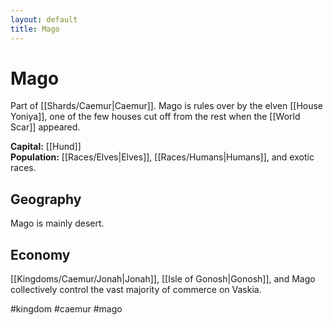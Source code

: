 ```yaml
---
layout: default
title: Mago
---
```


# Mago

Part of [[Shards/Caemur|Caemur]]. Mago is rules over by the elven [[House Yoniya]], one of the few houses cut off from the rest when the [[World Scar]] appeared.

**Capital:** [[Hund]]<br>
**Population:** [[Races/Elves|Elves]], [[Races/Humans|Humans]], and exotic races.

## Geography
Mago is mainly desert.

## Economy
[[Kingdoms/Caemur/Jonah|Jonah]], [[Isle of Gonosh|Gonosh]], and Mago collectively control the vast majority of commerce on Vaskia.

#kingdom #caemur #mago